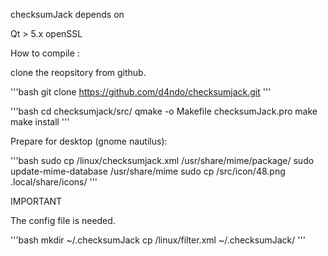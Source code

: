 checksumJack depends on 

Qt > 5.x 
openSSL

How to compile :

clone the reopsitory from github.

'''bash
git clone https://github.com/d4ndo/checksumjack.git
'''

'''bash
cd checksumjack/src/
qmake -o Makefile checksumJack.pro
make
make install
'''

Prepare for desktop (gnome nautilus):

'''bash
sudo cp /linux/checksumjack.xml /usr/share/mime/package/
sudo update-mime-database /usr/share/mime
sudo cp /src/icon/48.png .local/share/icons/
'''

IMPORTANT

The config file is needed.

'''bash
mkdir ~/.checksumJack
cp /linux/filter.xml ~/.checksumJack/
'''